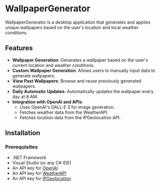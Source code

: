 # WallpaperGenerator

WallpaperGenerator is a desktop application that generates and applies unique wallpapers based on the user's location and local weather conditions.

## Features

- **Wallpaper Generation**: Generates a wallpaper based on the user's current location and weather conditions.
- **Custom Wallpaper Generation**: Allows users to manually input data to generate wallpapers.
- **View Past Wallpapers**: Browse and reuse previously generated wallpapers.
- **Daily Automatic Updates**: Automatically updates the wallpaper every day at 8 AM.
- **Integration with OpenAI and APIs**:
  - Uses OpenAI's DALL-E 3 for image generation.
  - Fetches weather data from the WeatherAPI.
  - Fetches location data from the IPGeolocation API.

## Installation

### Prerequisites

- .NET Framework
- Visual Studio (or any C# IDE)
- An API key for [OpenAI](https://beta.openai.com/signup/)
- An API key for [WeatherAPI](https://www.weatherapi.com/signup.aspx)
- An API key for [IPGeolocation](https://ipgeolocation.io/signup)

